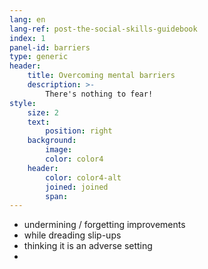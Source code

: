 ```yaml
---
lang: en
lang-ref: post-the-social-skills-guidebook
index: 1
panel-id: barriers
type: generic
header:
    title: Overcoming mental barriers
    description: >-
        There's nothing to fear!
style:
    size: 2
    text:
        position: right
    background:
        image:
        color: color4
    header:
        color: color4-alt
        joined: joined
        span:
---
```

- undermining / forgetting improvements
- while dreading slip-ups
- thinking it is an adverse setting
- 
